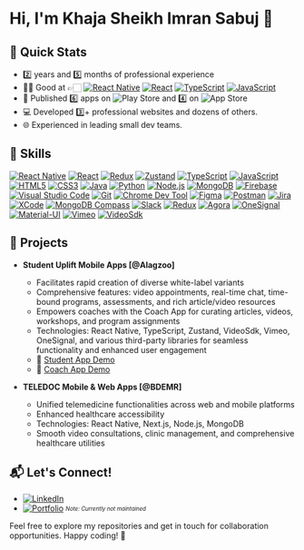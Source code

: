 # Hi, I'm Khaja Sheikh Imran Sabuj 👋


## 🚀 Quick Stats
- 2️⃣ years and 5️⃣ months of professional experience
- 👨‍💻 Good at 👉🏻   [![React Native](https://img.shields.io/badge/React_Native-%231DA1F2?logo=react&logoColor=white)](https://reactnative.dev/)
  [![React](https://img.shields.io/badge/React-%2361DAFB?logo=react&logoColor=white)](https://reactjs.org/) 
  [![TypeScript](https://img.shields.io/badge/TypeScript-%23007ACC?logo=typescript&logoColor=white)](https://www.typescriptlang.org/) 
  [![JavaScript](https://img.shields.io/badge/JavaScript-%23F7DF1E?logo=javascript&logoColor=black)](https://developer.mozilla.org/en-US/docs/Web/JavaScript) 
- 📱 Published 6️⃣ apps on ![Play Store](https://img.shields.io/badge/Play_Store-%2300ACCE?logo=google-play&logoColor=white) and 4️⃣ on ![App Store](https://img.shields.io/badge/App_Store-%2319B1EA?logo=app-store&logoColor=white)
- 💻 Developed 3️⃣+ professional websites and dozens of others.
- 🌐 Experienced in leading small dev teams.


## 🚀 Skills
[![React Native](https://img.shields.io/badge/React_Native-%231DA1F2?logo=react&logoColor=white)](https://reactnative.dev/)
[![React](https://img.shields.io/badge/React-%2361DAFB?logo=react&logoColor=white)](https://reactjs.org/)
[![Redux](https://img.shields.io/badge/Redux-%23764ABC?logo=redux&logoColor=white)](https://redux.js.org/)
[![Zustand](https://img.shields.io/badge/Zustand-%232c3e50?color=brown&logoColor=white)](https://zustand-demo.pmnd.rs/)
[![TypeScript](https://img.shields.io/badge/TypeScript-%23007ACC?logo=typescript&logoColor=white)](https://www.typescriptlang.org/)
[![JavaScript](https://img.shields.io/badge/JavaScript-%23F7DF1E?logo=javascript&logoColor=black)](https://developer.mozilla.org/en-US/docs/Web/JavaScript)
[![HTML5](https://img.shields.io/badge/HTML5-%23E34F26?logo=html5&logoColor=white)](https://developer.mozilla.org/en-US/docs/Web/HTML)
[![CSS3](https://img.shields.io/badge/CSS3-%231572B6?logo=css3&logoColor=white)](https://developer.mozilla.org/en-US/docs/Web/CSS)
[![Java](https://img.shields.io/badge/Java-%23ED8B00?color=red&logoColor=white)](https://www.java.com/)
[![Python](https://img.shields.io/badge/Python-%233776AB?logo=python&logoColor=white)](https://www.python.org/)
[![Node.js](https://img.shields.io/badge/Node.js-%23339933?logo=node.js&logoColor=white)](https://nodejs.org/)
[![MongoDB](https://img.shields.io/badge/MongoDB-%2347A248?logo=mongodb&logoColor=white)](https://www.mongodb.com/)
[![Firebase](https://img.shields.io/badge/Firebase-%23FFCA28?logo=firebase&logoColor=black)](https://firebase.google.com/)
[![Visual Studio Code](https://img.shields.io/badge/VS_Code-%23007ACC?logo=visual-studio-code&logoColor=white)](https://code.visualstudio.com/)
[![Git](https://img.shields.io/badge/Git-%23F05032?logo=git&logoColor=white)](https://git-scm.com/)
[![Chrome Dev Tool](https://img.shields.io/badge/Chrome_Dev_Tool-%234285F4?logo=google-chrome&logoColor=white)](https://developers.google.com/web/tools/chrome-devtools)
[![Figma](https://img.shields.io/badge/Figma-%23F24E1E?logo=figma&logoColor=white)](https://www.figma.com/)
[![Postman](https://img.shields.io/badge/Postman-%23FF6C37?logo=postman&logoColor=white)](https://www.postman.com/)
[![Jira](https://img.shields.io/badge/Jira-%230A83DC?logo=jira&logoColor=white)](https://www.atlassian.com/software/jira)
[![XCode](https://img.shields.io/badge/XCode-%23147EFB?logo=xcode&logoColor=white)](https://developer.apple.com/xcode/)
[![MongoDB Compass](https://img.shields.io/badge/MongoDB_Compass-%2347A248?logo=mongodb&logoColor=white)](https://www.mongodb.com/products/compass)
[![Slack](https://img.shields.io/badge/Slack-%234A154B?logo=slack&logoColor=white)](https://slack.com/)
[![Redux](https://img.shields.io/badge/Redux-%23764ABC?logo=redux&logoColor=white)](https://redux.js.org/)
[![Agora](https://img.shields.io/badge/Agora-%2300AEF9?logo=agora&logoColor=white)](https://www.agora.io/)
[![OneSignal](https://img.shields.io/badge/OneSignal-%23FF5500?logo=onesignal&logoColor=white)](https://onesignal.com/)
[![Material-UI](https://img.shields.io/badge/MUI-%230081CB?logo=material-ui&logoColor=white)](https://mui.com/)
[![Vimeo](https://img.shields.io/badge/Vimeo-%23000000?logo=vimeo&logoColor=white)](https://vimeo.com/)
[![VideoSdk](https://img.shields.io/badge/VideoSdk-%23FF4500?logo=video&logoColor=white)](https://example.com/videosdk)  <!-- Replace with the actual link -->


## 📱 Projects
- **Student Uplift Mobile Apps [@Alagzoo]**
  - Facilitates rapid creation of diverse white-label variants
  - Comprehensive features: video appointments, real-time chat, time-bound programs, assessments, and rich article/video resources
  - Empowers coaches with the Coach App for curating articles, videos, workshops, and program assignments
  - Technologies: React Native, TypeScript, Zustand, VideoSdk, Vimeo, OneSignal, and various third-party libraries for seamless functionality and enhanced user engagement
  - 🎥 [Student App Demo](https://youtu.be/CewcTH9nGsE)
  - 🎥 [Coach App Demo](https://youtu.be/JUnCmITmHR4)

- **TELEDOC Mobile & Web Apps [@BDEMR]**
  - Unified telemedicine functionalities across web and mobile platforms
  - Enhanced healthcare accessibility
  - Technologies: React Native, Next.js, Node.js, MongoDB
  - Smooth video consultations, clinic management, and comprehensive healthcare utilities

## 📬 Let's Connect!
- [![LinkedIn](https://img.shields.io/badge/LinkedIn-0077B5?style=flat&logo=linkedin&logoColor=white&logoWidth=20)](https://www.linkedin.com/in/skimransabuj)
- [![Portfolio](https://img.shields.io/badge/Portfolio-00C7B7?style=flat&logo=github&logoColor=white&logoWidth=20)](https://skimransabuj.netlify.app/) <sub><sup>*Note: Currently not maintained*</sup></sub>




Feel free to explore my repositories and get in touch for collaboration opportunities. Happy coding! 🚀
